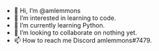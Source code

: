 - 👋 Hi, I’m @amlemmons
- 👀 I’m interested in learning to code.
- 🌱 I’m currently learning Python.
- 💞️ I’m looking to collaborate on nothing yet.
- 📫 How to reach me Discord amlemmons#7479.

<!---
amlemmons/amlemmons is a ✨ special ✨ repository because its `README.md` (this file) appears on your GitHub profile.
You can click the Preview link to take a look at your changes.
--->
